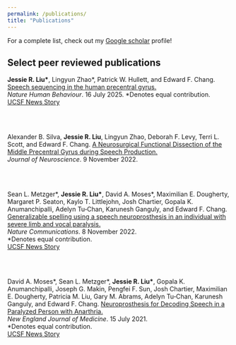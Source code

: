 ```yaml
---
permalink: /publications/
title: "Publications"
---
```


For a complete list, check out my <a href="https://scholar.google.com/citations?user=-T2Gq-EAAAAJ&hl=en&oi=ao">Google scholar</a> profile!
  
## Select peer reviewed publications

<p style="font-size:14px;">

<b>Jessie R. Liu*</b>, Lingyun Zhao*,
Patrick W. Hullett, and Edward F. Chang.
<a href="https://www.nature.com/articles/s41562-025-02250-1">Speech sequencing in the human precentral gyrus.</a>  
<i>Nature Human Behaviour</i>. 16 July 2025.
*Denotes equal contribution. <br/>
<a href="https://www.ucsf.edu/news/2025/07/430356/meet-little-brain-region-helps-you-say-whats-your-mind">UCSF News Story</a>

<br/><br/>

Alexander B. Silva, <b>Jessie R. Liu</b>, Lingyun Zhao,
Deborah F. Levy, Terri L. Scott, and Edward F. Chang.
<a href="https://www.jneurosci.org/content/42/45/8416">A Neurosurgical Functional Dissection of the Middle Precentral Gyrus during Speech Production.</a>  
<i>Journal of Neuroscience</i>. 9 November 2022.

<br/><br/>

Sean L. Metzger*, <b>Jessie R. Liu*</b>, David A. Moses*,
Maximilian E. Dougherty, Margaret P. Seaton, Kaylo T. Littlejohn,
Josh Chartier, Gopala K. Anumanchipalli, Adelyn Tu‑Chan, Karunesh Ganguly,
and Edward F. Chang.
<a href="https://www.nature.com/articles/s41467-022-33611-3">Generalizable spelling using a speech neuroprosthesis in an individual with severe limb and vocal paralysis.</a>  
<i>Nature Communications</i>. 8 November 2022.<br/> 
*Denotes equal contribution. <br/>
<a href="https://neurosurgery.ucsf.edu/news/no-longer-loss-words">UCSF News Story</a>

<br/><br/>

David A. Moses*, Sean L. Metzger*, <b>Jessie R. Liu*</b>,
Gopala K. Anumanchipalli, Joseph G. Makin, Pengfei F. Sun,
Josh Chartier, Maximilian E. Dougherty, Patricia M. Liu,
Gary M. Abrams, Adelyn Tu‑Chan, Karunesh Ganguly,
and Edward F. Chang.
<a href="https://www.nejm.org/doi/full/10.1056/NEJMoa2027540">Neuroprosthesis for Decoding Speech in a Paralyzed Person with Anarthria.</a>  
<i>New England Journal of Medicine</i>. 15 July 2021.<br/> 
*Denotes equal contribution. <br/>
<a href="https://www.ucsf.edu/news/2021/07/420946/neuroprosthesis-restores-words-man-paralysis">UCSF News Story</a>

<br/><br/>

